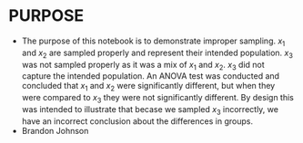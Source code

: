 # PURPOSE
* The purpose of this notebook is to demonstrate improper sampling.  $x_1$ and $x_2$ are sampled properly and represent their intended population.  $x_3$ was not sampled properly as it was a mix of $x_1$ and $x_2$.  $x_3$ did not capture the intended population.  An ANOVA test was conducted and concluded that $x_1$ and $x_2$ were significantly different, but when they were compared to $x_3$ they were not significantly different.  By design this was intended to illustrate that becase we sampled $x_3$ incorrectly, we have an incorrect conclusion about the differences in groups.
* Brandon Johnson

